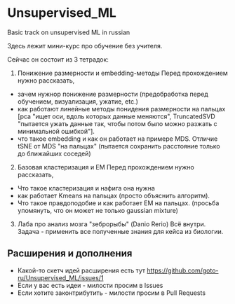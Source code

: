 # Unsupervised_ML
Basic track on unsupervised ML in russian

Здесь лежит мини-курс про обучение без учителя.

Сейчас он состоит из 3 тетрадок:

1) Понижение размерности и embedding-методы
Перед прохождением нужно рассказать, 
 - зачем нужнор понижение размерности (предобработка перед обучением, визуализация, ужатие, etc.)
 - как работают линейные методы понидения размерности на пальцах [pca "ищет оси, вдоль которых данные меняются", TruncatedSVD "пытается ужать данные так, чтобы потом было можно разжать с минимальной ошибкой"].
 - что такое embedding и как он работает на примере MDS. Отличие tSNE от MDS "на пальцах" (пытается сохранить расстояние только до ближайших соседей)
2) Базовая кластеризация и EM
Перед прохождением нужно рассказать, 
 - Что такое кластеризация и нафига она нужна
 - как работает Kmeans на пальцах (просто объяснить алгоритм). 
 - Что такое правдоподобие и как работает EM на пальцах. (просьба упомянуть, что он может не только gaussian mixture)
3) Лаба про анализ мозга "зеброрыбы" (Danio Rerio)
Всё внутри. Задача - применить все полученные знания для кейса из биологии.


## Расширения и дополнения
 - Какой-то скетч идей расширения есть тут https://github.com/goto-ru/Unsupervised_ML/issues/1
 - Если у вас есть идеи - милости просим в Issues
 - Если хотите законтрибутить - милости просим в Pull Requests


